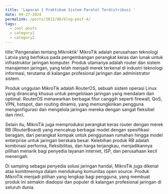 ```yaml
---
title: 'Laporan 1 Praktikum Sistem Paralel Terdistribusi '
date: 09-27-2024
permalink: /posts/2012/08/blog-post-4/
tags:
  - cool posts
  - category1
  - category2
---
```


title:'Pengenalan tentang Mikroktik'
MikroTik adalah perusahaan teknologi Latvia yang berfokus pada pengembangan perangkat keras dan lunak untuk infrastruktur jaringan komputer. Produk utamanya adalah router dan sistem manajemen jaringan, yang telah menjadi merek terkenal di industri teknologi informasi, terutama di kalangan profesional jaringan dan administrator sistem.

Produk unggulan MikroTik adalah RouterOS, sebuah sistem operasi Linux yang dirancang khusus untuk pengelolaan jaringan yang mendalam dan optimal. RouterOS menawarkan berbagai fitur canggih seperti firewall, QoS, VPN, hotspot, dan routing dinamis, yang memungkinkan pengguna mengonfigurasi dan mengelola jaringan mereka dengan sangat fleksibel dan rinci.

Selain itu, MikroTik juga memproduksi perangkat keras router dengan merek RB (RouterBoard) yang mencakup berbagai model dengan spesifikasi beragam, dari perangkat kompak untuk penggunaan rumahan hingga model enterprise untuk jaringan berskala besar. Kelebihan produk RB adalah kombinasi performa, fleksibilitas, dan harga terjangkau, menjadikannya pilihan menarik bagi penyedia layanan internet, ISP, dan perusahaan kecil menengah.

Di samping sebagai penyedia solusi jaringan handal, MikroTik juga dikenal atas komitmennya dalam mendukung komunitas open source. Produk MikroTik menjadi pilihan yang lengkap bagi pengguna, yang membuat produk ini semakin diadopsi dan populer di kalangan profesional jaringan di seluruh dunia.

